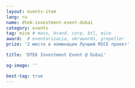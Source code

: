 ```yaml
---
layout: events-item
lang: ru
name: dtek-investment-event-dubai
category: events
tag: mice # mass, brand, corp, btl, mice
award:  # eventarizacia, ukrawards, propeller
prize: '2 место в номинации Лучший MICE проект'

title: 'DTEK Investment Event @ Dubai'

og-image: ''

best-tag: true
---
```

